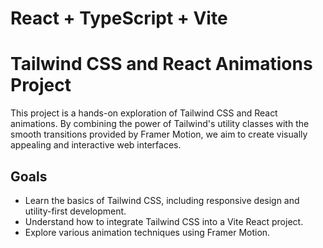 # React + TypeScript + Vite

# Tailwind CSS and React Animations Project

This project is a hands-on exploration of Tailwind CSS and React animations. By combining the power of Tailwind's utility classes with the smooth transitions provided by Framer Motion, we aim to create visually appealing and interactive web interfaces.

## Goals

- Learn the basics of Tailwind CSS, including responsive design and utility-first development.
- Understand how to integrate Tailwind CSS into a Vite React project.
- Explore various animation techniques using Framer Motion.
